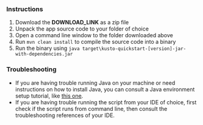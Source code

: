 ### Instructions
1. Download the **DOWNLOAD_LINK** as a zip file
2. Unpack the app source code to your folder of choice
3. Open a command line window to the folder downloaded above
4. Run `mvn clean install` to compile the source code into a binary
5. Run the binary using `java target\kusto-quickstart-[version]-jar-with-dependencies.jar`

### Troubleshooting

* If you are having trouble running Java on your machine or need instructions on how to install Java, you can consult a Java environment setup tutorial, like [this one](https://www.tutorialspoint.com/java/java_environment_setup.htm).
* If you are having trouble running the script from your IDE of choice, first check if the script runs from command line, then consult the troubleshooting references of your IDE.